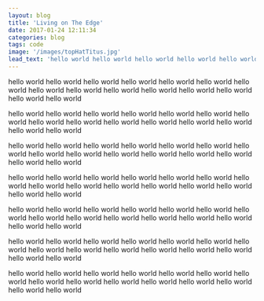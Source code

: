 ```yaml
---
layout: blog
title: 'Living on The Edge'
date: 2017-01-24 12:11:34
categories: blog
tags: code
image: '/images/topHatTitus.jpg'
lead_text: 'hello world hello world hello world hello world hello world hello world hello world hello world hello world hello world hello world hello world hello world hello world hello world '
---
```


hello world hello world hello world hello world hello world hello world hello world hello world hello world hello world hello world hello world hello world hello world hello world 

hello world hello world hello world hello world hello world hello world hello world hello world hello world hello world hello world hello world hello world hello world hello world 

hello world hello world hello world hello world hello world hello world hello world hello world hello world hello world hello world hello world hello world hello world hello world 

hello world hello world hello world hello world hello world hello world hello world hello world hello world hello world hello world hello world hello world hello world hello world 

hello world hello world hello world hello world hello world hello world hello world hello world hello world hello world hello world hello world hello world hello world hello world 

hello world hello world hello world hello world hello world hello world hello world hello world hello world hello world hello world hello world hello world hello world hello world 

hello world hello world hello world hello world hello world hello world hello world hello world hello world hello world hello world hello world hello world hello world hello world 
